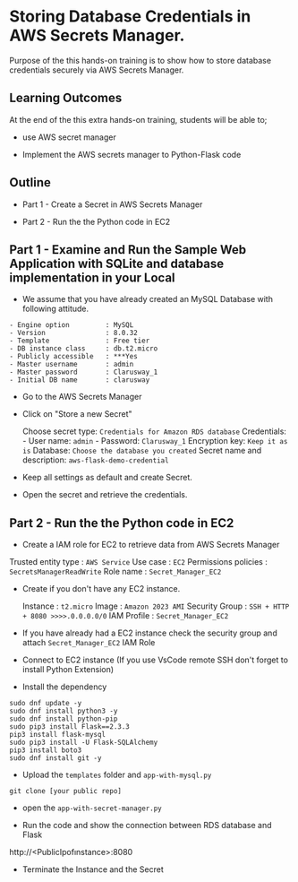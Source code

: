 # Storing Database Credentials in AWS Secrets Manager.


Purpose of the this hands-on training is to show how to store database credentials securely via AWS Secrets Manager.
 

## Learning Outcomes

At the end of the this extra hands-on training, students will be able to;

- use AWS secret manager 

- Implement the AWS secrets manager to Python-Flask code



## Outline

- Part 1 - Create a Secret in AWS Secrets Manager

- Part 2 - Run the the Python code in EC2


## Part 1 - Examine and Run the Sample Web Application with SQLite and database implementation in your Local

- We assume that you have already created an MySQL Database with following attitude.

```
- Engine option         : MySQL
- Version               : 8.0.32
- Template              : Free tier
- DB instance class     : db.t2.micro
- Publicly accessible   : ***Yes
- Master username       : admin
- Master password       : Clarusway_1
- Initial DB name       : clarusway

```
  

- Go to the AWS Secrets Manager

- Click on "Store a new Secret"

    Choose secret type: `Credentials for Amazon RDS database`
    Credentials: 
        - User name: `admin`
        - Password: `Clarusway_1`
    Encryption key: `Keep it as is`
    Database: `Choose the database you created`
    Secret name and description: `aws-flask-demo-credential`

- Keep all settings as default and create Secret.

- Open the secret and retrieve the credentials. 


## Part 2 -  Run the the Python code in EC2

- Create a IAM role for EC2 to retrieve data from AWS Secrets Manager 


Trusted entity type  : `AWS Service`
Use case             : `EC2`
Permissions policies : `SecretsManagerReadWrite`
Role name            : `Secret_Manager_EC2` 



- Create if you don't have any EC2 instance. 


    Instance        : `t2.micro`
    Image           : `Amazon 2023 AMI`
    Security Group  : `SSH + HTTP + 8080 >>>>.0.0.0.0/0`
    IAM Profile     : `Secret_Manager_EC2` 

- If you have already had a EC2 instance check the security group and attach `Secret_Manager_EC2` IAM Role 

- Connect to EC2 instance (If you use VsCode remote SSH don't forget to install Python Extension)

- Install the dependency 

```
sudo dnf update -y
sudo dnf install python3 -y
sudo dnf install python-pip
sudo pip3 install Flask==2.3.3
pip3 install flask-mysql
sudo pip3 install -U Flask-SQLAlchemy
pip3 install boto3
sudo dnf install git -y
```

- Upload the `templates` folder and `app-with-mysql.py` 

```
git clone [your public repo]
```
- open the `app-with-secret-manager.py` 

- Run the code and show the connection between RDS database and Flask

http://<PublicIpofınstance>:8080

- Terminate the Instance and the Secret